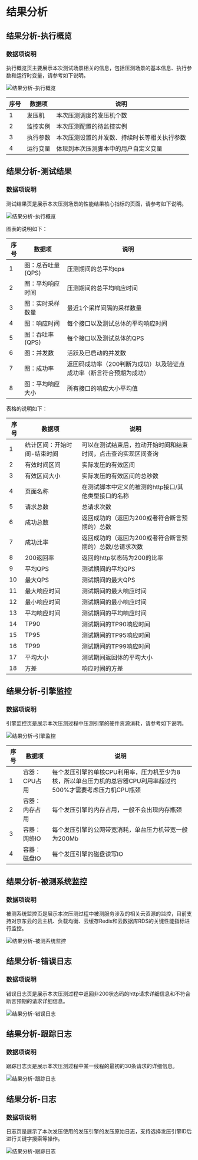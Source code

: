 # 结果分析
## 结果分析-执行概览
### 数据项说明
执行概览页主要展示本次测试场景相关的信息，包括压测场景的基本信息、执行参数和运行时变量，请参考如下说明。

![结果分析-执行概览](../../../../image/Perftest/perf-11.png)

|序号|数据项|说明|
|---|---|---|
|1|发压机|本次压测调度的发压机个数|
|2|监控实例|本次压测配置的待监控实例|
|3|执行参数|本次压测设置的并发数、持续时长等相关执行参数|
|4|运行变量|体现到本次压测脚本中的用户自定义变量|

## 结果分析-测试结果
### 数据项说明
测试结果页是展示本次压测场景的性能结果核心指标的页面，请参考如下说明。

![结果分析-执行概览](../../../../image/Perftest/perf-12.png)

图表的说明如下：

|序号|数据项|说明|
|---|---|---|
|1|图：总吞吐量(QPS)|压测期间的总平均qps|
|2|图：平均响应时间|压测期间的总平均响应时间|
|3|图：实时采样数量|最近1个采样间隔的采样数量|
|4|图：响应时间|每个接口以及测试总体的平均响应时间|
|5|图：吞吐率(QPS)|每个接口以及测试总体的QPS|
|6|图：并发数|活跃及已启动的并发数|
|7|图：成功率|返回码成功率（200判断为成功）以及验证点成功率（断言符合预期为成功）|
|8|图：平均响应大小|所有接口的响应大小平均值|

表格的说明如下：

|序号|数据项|说明|
|---|---|---|
|1|统计区间：开始时间-结束时间|可以在测试结束后，拉动开始时间和结束时间，点击查询实现区间查询|
|2|有效时间区间|实际发压的有效区间|
|3|有效区间大小|实际发压的有效区间的总秒数|
|4|页面名称|在测试脚本中定义的被测的http接口/其他类型接口的名称|
|5|请求总数|总请求次数|
|6|成功总数|返回成功的（返回为200或者符合断言预期的）总数|
|7|成功比率|返回成功的（返回为200或者符合断言预期的）总数/总请求次数|
|8|200返回率|返回的http状态码为200的比率|
|9|平均QPS|测试期间的平均QPS|
|10|最大QPS|测试期间的最大QPS|
|11|最大响应时间|测试期间的最大响应时间|
|12|最小响应时间|测试期间的最小响应时间|
|13|平均响应时间|测试期间的平均响应时间|
|14|TP90|测试期间的TP90响应时间|
|15|TP95|测试期间的TP95响应时间|
|16|TP99|测试期间的TP99响应时间|
|17|平均大小|测试期间返回体的平均大小|
|18|方差|响应时间的方差|

## 结果分析-引擎监控
### 数据项说明
引擎监控页是展示本次压测过程中压测引擎的硬件资源消耗，请参考如下说明。

![结果分析-引擎监控](../../../../image/Perftest/perf-13.png)

|序号|数据项|说明|
|---|---|---|
|1|容器：CPU占用|每个发压引擎的单核CPU利用率，压力机至少为8核，所以单台压力机的总容器CPU利用率超过约500%才需要考虑压力机CPU瓶颈|
|2|容器：内存占用|每个发压引擎的内存占用，一般不会出现内存瓶颈|
|3|容器：网络IO|每个发压引擎的公网带宽消耗，单台压力机带宽一般为200Mb|
|4|容器：磁盘IO|每个发压引擎的磁盘读写IO|

## 结果分析-被测系统监控
### 数据项说明
被测系统监控页是展示本次压测过程中被测服务涉及的相关云资源的监控，目前支持对京东云的云主机、负载均衡、云缓存Redis和云数据库RDS的关键性能指标进行监控。

![结果分析-被测系统监控](../../../../image/Perftest/perf-14.png)

## 结果分析-错误日志
### 数据项说明
错误日志页是展示本次压测过程中返回非200状态码的http请求详细信息和不符合断言预期的请求详细信息。

![结果分析-错误日志](../../../../image/Perftest/perf-15.png)

## 结果分析-跟踪日志
### 数据项说明
跟踪日志页是展示本次压测过程中某一线程的最初的30条请求的详细信息。

![结果分析-跟踪日志](../../../../image/Perftest/perf-16.png)

## 结果分析-日志
### 数据项说明
日志页是展示了本次发压使用的发压引擎的发压原始日志，支持选择发压引擎ID后进行关键字搜索等操作。

![结果分析-跟踪日志](../../../../image/Perftest/perf-17.png)